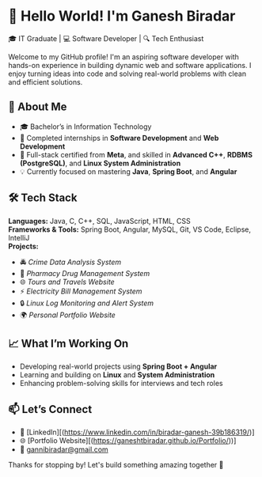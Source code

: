 # 👋 Hello World! I'm Ganesh Biradar

🎓 IT Graduate | 💻 Software Developer | 🔍 Tech Enthusiast

Welcome to my GitHub profile! I'm an aspiring software developer with hands-on experience in building dynamic web and software applications. I enjoy turning ideas into code and solving real-world problems with clean and efficient solutions.

## 🧠 About Me

- 🎓 Bachelor’s in Information Technology  
- 💼 Completed internships in **Software Development** and **Web Development**  
- 🚀 Full-stack certified from **Meta**, and skilled in **Advanced C++**, **RDBMS (PostgreSQL)**, and **Linux System Administration**  
- 💡 Currently focused on mastering **Java**, **Spring Boot**, and **Angular**

## 🛠️ Tech Stack

**Languages:** Java, C, C++, SQL, JavaScript, HTML, CSS  
**Frameworks & Tools:** Spring Boot, Angular, MySQL, Git, VS Code, Eclipse, IntelliJ  
**Projects:**  
- 🚔 *Crime Data Analysis System*  
- 💊 *Pharmacy Drug Management System*  
- 🌐 *Tours and Travels Website*  
- ⚡ *Electricity Bill Management System*  
- 🔒 *Linux Log Monitoring and Alert System*  
- 🌍 *Personal Portfolio Website*

## 📈 What I’m Working On

- Developing real-world projects using **Spring Boot + Angular**
- Learning and building on **Linux** and **System Administration**
- Enhancing problem-solving skills for interviews and tech roles

## 📫 Let’s Connect

- 💼 [LinkedIn][(https://www.linkedin.com/in/biradar-ganesh-39b186319/)] 
- 🌐 [Portfolio Website][(https://ganeshtbiradar.github.io/Portfolio/))]
- 📧 gannibiradar@gmail.com

Thanks for stopping by! Let's build something amazing together 🚀
